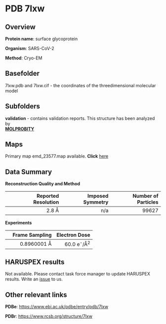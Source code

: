 # PDB 7lxw

## Overview

**Protein name**: surface glycoprotein

**Organism**: SARS-CoV-2

**Method**: Cryo-EM



## Basefolder

7lxw.pdb and 7lxw.cif - the coordinates of the threedimensional molecular model

## Subfolders





**validation** - contains validation reports. This structure has been analyzed by <br>  [**MOLPROBITY**](https://github.com/thorn-lab/coronavirus_structural_task_force/tree/master/pdb/surface_glycoprotein/SARS-CoV-2/7lxw/validation/molprobity)   



## Maps

Primary map emd_23577.map available. **Click** [here](http://ftp.wwpdb.org/pub/emdb/structures/EMD-23577/map/) 

## Data Summary
**Reconstruction Quality and Method**

|   | Reported Resolution | Imposed Symmetry | Number of Particles |
|---|-------------:|----------------:|--------------:|
|   |2.8 Å|n/a|99627|

**Experiments**

|   | Frame Sampling | Electron Dose |
|---|-------------:|----------------:|
|   |0.8960001 Å|60.0 e<sup>-</sup>/Å<sup>2</sup>|

## HARUSPEX results

Not available. Please contact task force manager to update HARUSPEX results. Write an [issue](https://github.com/thorn-lab/coronavirus_structural_task_force/issues) to us.

## Other relevant links 
**PDBe**:  https://www.ebi.ac.uk/pdbe/entry/pdb/7lxw
 
**PDBr**: https://www.rcsb.org/structure/7lxw 
